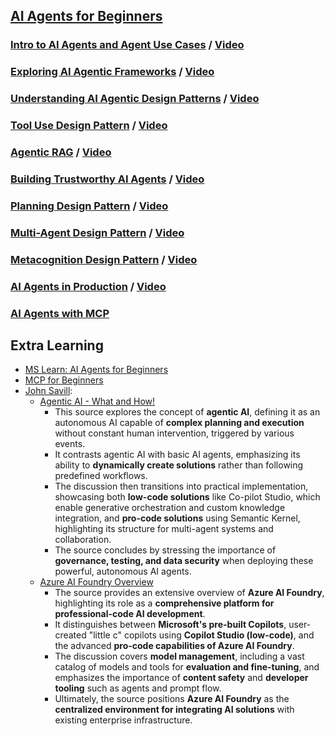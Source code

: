 ## [AI Agents for Beginners](https://github.com/microsoft/ai-agents-for-beginners)

### [Intro to AI Agents and Agent Use Cases](https://github.com/microsoft/ai-agents-for-beginners/blob/main/01-intro-to-ai-agents/README.md) / [Video](https://youtu.be/3zgm60bXmQk?si=z8QygFvYQv-9WtO1)

### [Exploring AI Agentic Frameworks](https://github.com/microsoft/ai-agents-for-beginners/blob/main/02-explore-agentic-frameworks/README.md) / [Video](https://youtu.be/ODwF-EZo_O8?si=Vawth4hzVaHv-u0H)

### [Understanding AI Agentic Design Patterns](https://github.com/microsoft/ai-agents-for-beginners/blob/main/03-agentic-design-patterns/README.md) / [Video](https://youtu.be/m9lM8qqoOEA?si=BIzHwzstTPL8o9GF)

### [Tool Use Design Pattern](https://github.com/microsoft/ai-agents-for-beginners/blob/main/04-tool-use/README.md) / [Video](https://youtu.be/vieRiPRx-gI?si=2z6O2Xu2cu_Jz46N)

### [Agentic RAG](https://github.com/microsoft/ai-agents-for-beginners/blob/main/05-agentic-rag/README.md) / [Video](https://youtu.be/WcjAARvdL7I?si=gKPWsQpKiIlDH9A3)

### [Building Trustworthy AI Agents](https://github.com/microsoft/ai-agents-for-beginners/blob/main/06-building-trustworthy-agents/README.md) / [Video](https://youtu.be/iZKkMEGBCUQ?si=jZjpiMnGFOE9L8OK)

### [Planning Design Pattern](https://github.com/microsoft/ai-agents-for-beginners/blob/main/07-planning-design/README.md) / [Video](https://youtu.be/kPfJ2BrBCMY?si=6SC_iv_E5-mzucnC)

### [Multi-Agent Design Pattern](https://github.com/microsoft/ai-agents-for-beginners/blob/main/08-multi-agent/README.md) / [Video](https://youtu.be/V6HpE9hZEx0?si=rMgDhEu7wXo2uo6g)

### [Metacognition Design Pattern](https://github.com/microsoft/ai-agents-for-beginners/blob/main/09-metacognition/README.md) / [Video](https://youtu.be/His9R6gw6Ec?si=8gck6vvdSNCt6OcF)

### [AI Agents in Production](https://github.com/microsoft/ai-agents-for-beginners/blob/main/10-ai-agents-production/README.md) / [Video](https://youtu.be/l4TP6IyJxmQ?si=31dnhexRo6yLRJDl)

### [AI Agents with MCP](https://github.com/microsoft/ai-agents-for-beginners/blob/main/11-mcp/README.md)

## Extra Learning
- [MS Learn: AI Agents for Beginners](https://learn.microsoft.com/en-us/collections/7801c8tkj3x730)
- [MCP for Beginners](https://github.com/microsoft/mcp-for-beginners/)
- [John Savill](https://www.youtube.com/@NTFAQGuy/featured):
    - [Agentic AI - What and How!](https://www.youtube.com/watch?v=UYJ539hgDS0)
        - This source explores the concept of **agentic AI**, defining it as an autonomous AI capable of **complex planning and execution** without constant human intervention, triggered by various events.
        - It contrasts agentic AI with basic AI agents, emphasizing its ability to **dynamically create solutions** rather than following predefined workflows.
        - The discussion then transitions into practical implementation, showcasing both **low-code solutions** like Co-pilot Studio, which enable generative orchestration and custom knowledge integration, and **pro-code solutions** using Semantic Kernel, highlighting its structure for multi-agent systems and collaboration.
        - The source concludes by stressing the importance of **governance, testing, and data security** when deploying these powerful, autonomous AI agents.
    - [Azure AI Foundry Overview](https://www.youtube.com/watch?v=Sq8Cq7RZM2o)
        - The source provides an extensive overview of **Azure AI Foundry**, highlighting its role as a **comprehensive platform for professional-code AI development**.
        - It distinguishes between **Microsoft's pre-built Copilots**, user-created "little c" copilots using **Copilot Studio (low-code)**, and the advanced **pro-code capabilities of Azure AI Foundry**.
        - The discussion covers **model management**, including a vast catalog of models and tools for **evaluation and fine-tuning**, and emphasizes the importance of **content safety** and **developer tooling** such as agents and prompt flow.
        - Ultimately, the source positions **Azure AI Foundry** as the **centralized environment for integrating AI solutions** with existing enterprise infrastructure.
